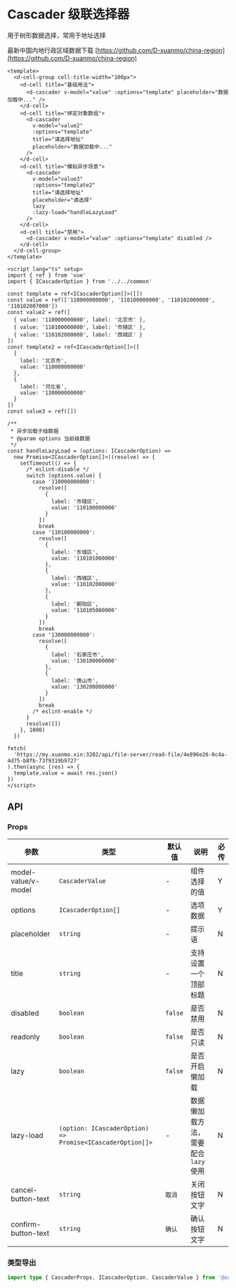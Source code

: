 # Cascader 级联选择器

用于树形数据选择，常用于地址选择

最新中国内地行政区域数据下载 [https://github.com/D-xuanmo/china-region](https://github.com/D-xuanmo/china-region)

```vue client=Mobile playground=MCascader
<template>
  <d-cell-group cell-title-width="100px">
    <d-cell title="基础用法">
      <d-cascader v-model="value" :options="template" placeholder="数据加载中..." />
    </d-cell>
    <d-cell title="绑定对象数组">
      <d-cascader
        v-model="value2"
        :options="template"
        title="请选择地址"
        placeholder="数据加载中..."
      />
    </d-cell>
    <d-cell title="模拟异步场景">
      <d-cascader
        v-model="value3"
        :options="template2"
        title="请选择地址"
        placeholder="请选择"
        lazy
        :lazy-load="handleLazyLoad"
      />
    </d-cell>
    <d-cell title="禁用">
      <d-cascader v-model="value" :options="template" disabled />
    </d-cell>
  </d-cell-group>
</template>

<script lang="ts" setup>
import { ref } from 'vue'
import { ICascaderOption } from '../../common'

const template = ref<ICascaderOption[]>([])
const value = ref(['110000000000', '110100000000', '110102000000', '110102007000'])
const value2 = ref([
  { value: '110000000000', label: '北京市' },
  { value: '110100000000', label: '市辖区' },
  { value: '110102000000', label: '西城区' }
])
const template2 = ref<ICascaderOption[]>([
  {
    label: '北京市',
    value: '110000000000'
  },
  {
    label: '河北省',
    value: '130000000000'
  }
])
const value3 = ref([])

/**
 * 异步加载子级数据
 * @param options 当前级数据
 */
const handleLazyLoad = (options: ICascaderOption) =>
  new Promise<ICascaderOption[]>((resolve) => {
    setTimeout(() => {
      /* eslint-disable */
      switch (options.value) {
        case '110000000000':
          resolve([
            {
              label: '市辖区',
              value: '110100000000'
            }
          ])
          break
        case '110100000000':
          resolve([
            {
              label: '东城区',
              value: '110101000000'
            },
            {
              label: '西城区',
              value: '110102000000'
            },
            {
              label: '朝阳区',
              value: '110105000000'
            }
          ])
          break
        case '130000000000':
          resolve([
            {
              label: '石家庄市',
              value: '130100000000'
            },
            {
              label: '唐山市',
              value: '130200000000'
            }
          ])
          break
        /* eslint-enable */
      }
      resolve([])
    }, 1000)
  })

fetch(
  'https://my.xuanmo.xin:3202/api/file-server/read-file/4e896e26-0c4a-4d75-b8fb-73f9319b9727'
).then(async (res) => {
  template.value = await res.json()
})
</script>
```

## API

### Props

|参数|类型|默认值|说明|必传|
|----|---|-----|---|----|
|model-value/v-model|`CascaderValue`|-|组件选择的值|Y|
|options|`ICascaderOption[]`|-|选项数据|Y|
|placeholder|`string`|-|提示语|N|
|title|`string`|-|支持设置一个顶部标题|N|
|disabled|`boolean`|`false`|是否禁用|N|
|readonly|`boolean`|`false`|是否只读|N|
|lazy|`boolean`|`false`|是否开启懒加载|N|
|lazy-load|`(option: ICascaderOption) => Promise<ICascaderOption[]>`|-|数据懒加载方法，需要配合 `lazy` 使用|N|
|cancel-button-text|`string`|`取消`|关闭按钮文字|N|
|confirm-button-text|`string`|`确认`|确认按钮文字|N|

### 类型导出

```typescript
import type { CascaderProps, ICascaderOption, CascaderValue } from '@xuanmo/dl-ui'
```
